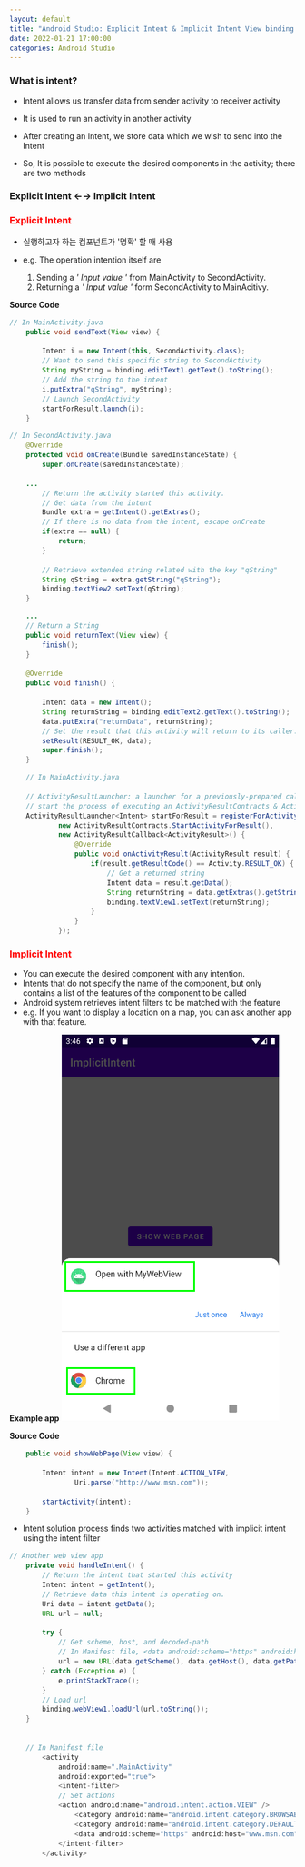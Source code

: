 ```yaml
---
layout: default
title: "Android Studio: Explicit Intent & Implicit Intent View binding (2)"
date: 2022-01-21 17:00:00
categories: Android Studio
---
```


### What is intent?

- Intent allows us transfer data from sender activity to receiver activity

- It is used to run an activity in another activity

- After creating an Intent, we store data which we wish to send into the Intent

- So, It is possible to execute the desired components in the activity; there are two methods

### Explicit Intent &larr;&rarr; Implicit Intent

<h3 style="color:red">Explicit Intent</h1>

- 실행하고자 하는 컴포넌트가 '명확' 할 때 사용
- e.g. The operation intention itself are

  1. Sending a <em>' Input value '</em> from MainActivity to SecondActivity.
  2. Returning a <em>' Input value '</em> form SecondActivity to MainAcitivy.

**Source Code**

```JAVA
// In MainActivity.java
    public void sendText(View view) {

        Intent i = new Intent(this, SecondActivity.class);
        // Want to send this specific string to SecondActivity
        String myString = binding.editText1.getText().toString();
        // Add the string to the intent
        i.putExtra("qString", myString);
        // Launch SecondActivity
        startForResult.launch(i);
    }
```

```JAVA
// In SecondActivity.java
    @Override
    protected void onCreate(Bundle savedInstanceState) {
        super.onCreate(savedInstanceState);

    ...
        // Return the activity started this activity.
        // Get data from the intent
        Bundle extra = getIntent().getExtras();
        // If there is no data from the intent, escape onCreate
        if(extra == null) {
            return;
        }

        // Retrieve extended string related with the key "qString"
        String qString = extra.getString("qString");
        binding.textView2.setText(qString);
    }
```

```JAVA
    ...
    // Return a String
    public void returnText(View view) {
        finish();
    }

    @Override
    public void finish() {

        Intent data = new Intent();
        String returnString = binding.editText2.getText().toString();
        data.putExtra("returnData", returnString);
        // Set the result that this activity will return to its caller.
        setResult(RESULT_OK, data);
        super.finish();
    }
```

```JAVA
    // In MainActivity.java

    // ActivityResultLauncher: a launcher for a previously-prepared call to
    // start the process of executing an ActivityResultContracts & ActivityResultCallback
    ActivityResultLauncher<Intent> startForResult = registerForActivityResult(
            new ActivityResultContracts.StartActivityForResult(),
            new ActivityResultCallback<ActivityResult>() {
                @Override
                public void onActivityResult(ActivityResult result) {
                    if(result.getResultCode() == Activity.RESULT_OK) {
                        // Get a returned string
                        Intent data = result.getData();
                        String returnString = data.getExtras().getString("returnData");
                        binding.textView1.setText(returnString);
                    }
                }
            });
```

<h3 style="color:red">Implicit Intent</h1>

- You can execute the desired component with any intention.
- Intents that do not specify the name of the component, but only contains a list of the features of the component to be called
- Android system retrieves intent filters to be matched with the feature
- e.g. If you want to display a location on a map, you can ask another app with that feature.

**Example app**
<img src="./images/android_ImplicitIntent.png">

**Source Code**

```JAVA
    public void showWebPage(View view) {

        Intent intent = new Intent(Intent.ACTION_VIEW,
                Uri.parse("http://www.msn.com"));

        startActivity(intent);
    }
```

- Intent solution process finds two activities matched with implicit intent using the intent filter

```JAVA
// Another web view app
    private void handleIntent() {
        // Return the intent that started this activity
        Intent intent = getIntent();
        // Retrieve data this intent is operating on.
        Uri data = intent.getData();
        URL url = null;

        try {
            // Get scheme, host, and decoded-path
            // In Manifest file, <data android:scheme="https" android:host="www.msn.com" />
            url = new URL(data.getScheme(), data.getHost(), data.getPath());
        } catch (Exception e) {
            e.printStackTrace();
        }
        // Load url
        binding.webView1.loadUrl(url.toString());
    }


    // In Manifest file
        <activity
            android:name=".MainActivity"
            android:exported="true">
            <intent-filter>
            // Set actions
            <action android:name="android.intent.action.VIEW" />
                <category android:name="android.intent.category.BROWSABLE" />
                <category android:name="android.intent.category.DEFAULT"/>
                <data android:scheme="https" android:host="www.msn.com" />
            </intent-filter>
        </activity>

```
